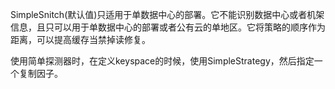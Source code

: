 SimpleSnitch(默认值)只适用于单数据中心的部署。它不能识别数据中心或者机架信息，且只可以用于单数据中心的部署或者公有云的单地区。它将策略的顺序作为距离，可以提高缓存当禁掉读修复。

使用简单探测器时，在定义keyspace的时候，使用SimpleStrategy，然后指定一个复制因子。